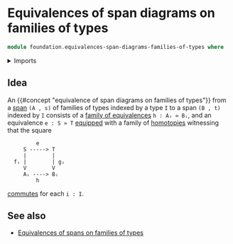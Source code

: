 # Equivalences of span diagrams on families of types

```agda
module foundation.equivalences-span-diagrams-families-of-types where
```

<details><summary>Imports</summary>

```agda

```

</details>

## Idea

An {{#concept "equivalence of span diagrams on families of types"}} from a
[span](foundation.spans-families-of-types.md) `(A , s)` of families of types
indexed by a type `I` to a span `(B , t)` indexed by `I` consists of a
[family of equivalences](foundation-core.families-of-equivalences.md)
`h : Aᵢ ≃ Bᵢ`, and an equivalence `e : S ≃ T`
[equipped](foundation.structure.md) with a family of
[homotopies](foundation-core.homotopies.md) witnessing that the square

```text
         e
     S -----> T
     |        |
  fᵢ |        | gᵢ
     V        V
     Aᵢ ----> Bᵢ
         h
```

[commutes](foundation-core.commuting-squares-of-maps.md) for each `i : I`.

## See also

- [Equivalences of spans on families of types](foundation.equivalences-spans-families-of-types.md)
